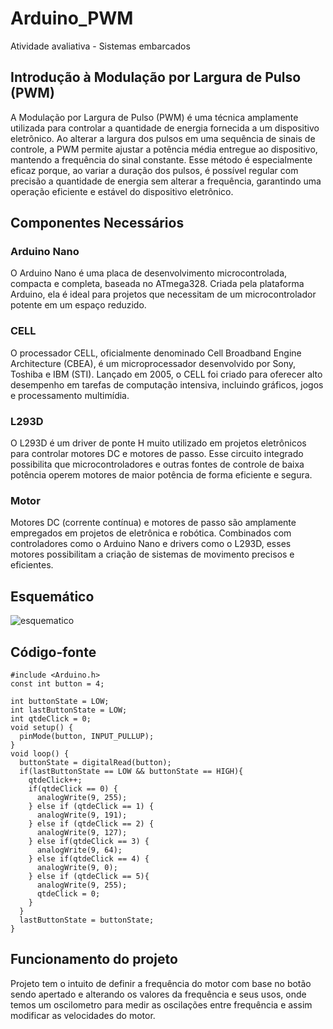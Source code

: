 # Arduino_PWM
Atividade avaliativa - Sistemas embarcados


## Introdução à Modulação por Largura de Pulso (PWM)
A Modulação por Largura de Pulso (PWM) é uma técnica amplamente utilizada para controlar a quantidade de energia fornecida a um dispositivo eletrônico. Ao alterar a largura dos pulsos em uma sequência de sinais de controle, a PWM permite ajustar a potência média entregue ao dispositivo, mantendo a frequência do sinal constante. Esse método é especialmente eficaz porque, ao variar a duração dos pulsos, é possível regular com precisão a quantidade de energia sem alterar a frequência, garantindo uma operação eficiente e estável do dispositivo eletrônico.


## Componentes Necessários
### Arduino Nano
O Arduino Nano é uma placa de desenvolvimento microcontrolada, compacta e completa, baseada no ATmega328. Criada pela plataforma Arduino, ela é ideal para projetos que necessitam de um microcontrolador potente em um espaço reduzido.

### CELL
O processador CELL, oficialmente denominado Cell Broadband Engine Architecture (CBEA), é um microprocessador desenvolvido por Sony, Toshiba e IBM (STI). Lançado em 2005, o CELL foi criado para oferecer alto desempenho em tarefas de computação intensiva, incluindo gráficos, jogos e processamento multimídia.


### L293D
O L293D é um driver de ponte H muito utilizado em projetos eletrônicos para controlar motores DC e motores de passo. Esse circuito integrado possibilita que microcontroladores e outras fontes de controle de baixa potência operem motores de maior potência de forma eficiente e segura.


### Motor
Motores DC (corrente contínua) e motores de passo são amplamente empregados em projetos de eletrônica e robótica. Combinados com controladores como o Arduino Nano e drivers como o L293D, esses motores possibilitam a criação de sistemas de movimento precisos e eficientes.

## Esquemático
![esquematico](https://github.com/fdalvesco/Arduino_PWM_Controlle/assets/101358513/b667168b-6b06-4547-baa2-b87c368c0d2f)

## Código-fonte
    
    #include <Arduino.h>
    const int button = 4;
    
    int buttonState = LOW;
    int lastButtonState = LOW;
    int qtdeClick = 0;
    void setup() {
      pinMode(button, INPUT_PULLUP);
    }
    void loop() {
      buttonState = digitalRead(button);
      if(lastButtonState == LOW && buttonState == HIGH){
        qtdeClick++;
        if(qtdeClick == 0) {
          analogWrite(9, 255);
        } else if (qtdeClick == 1) {
          analogWrite(9, 191);
        } else if (qtdeClick == 2) {
          analogWrite(9, 127);
        } else if(qtdeClick == 3) {
          analogWrite(9, 64);
        } else if(qtdeClick == 4) {
          analogWrite(9, 0);
        } else if (qtdeClick == 5){
          analogWrite(9, 255);
          qtdeClick = 0;
        }
      }
      lastButtonState = buttonState;
    }

## Funcionamento do projeto
Projeto tem o intuito de definir a frequência do motor com base no botão sendo apertado e alterando os valores da frequência e seus usos, onde temos um oscilometro para medir as oscilações entre frequência e assim modificar as velocidades do motor.


